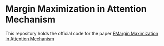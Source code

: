 # Margin Maximization in Attention Mechanism
This repository holds the official code for the paper [FMargin Maximization in Attention Mechanism]()
